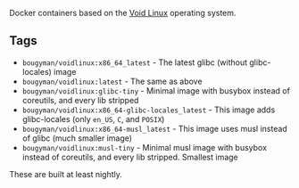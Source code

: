 Docker containers based on the [Void Linux](http://voidlinux.org) operating system.

## Tags

* `bougyman/voidlinux:x86_64_latest` - The latest glibc (without glibc-locales) image
* `bougyman/voidlinux:latest` - The same as above
* `bougyman/voidlinux:glibc-tiny` - Minimal image with busybox instead of coreutils, and every lib stripped
* `bougyman/voidlinux:x86_64-glibc-locales_latest` - This image adds glibc-locales (only `en_US`, `C`, and `POSIX`)
* `bougyman/voidlinux:x86_64-musl_latest` - This image uses musl instead of glibc (much smaller image)
* `bougyman/voidlinux:musl-tiny` - Minimal musl image with busybox instead of coreutils, and every lib stripped. Smallest image

These are built at least nightly.
